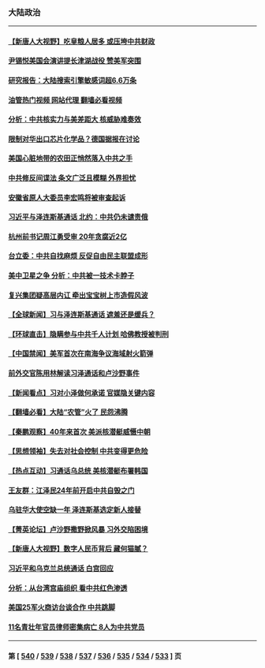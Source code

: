 ### 大陆政治
---
#### [【新唐人大视野】吃皇粮人居多 或压垮中共财政](../../pages/ncid277/n13983024.md?04280445) 
#### [尹锡悦美国会演讲提长津湖战役 赞美军突围](../../pages/ncid277/n13983048.md?04280445) 
#### [研究报告：大陆搜索引擎敏感词超6.6万条](../../pages/ncid277/n13983011.md?04280445) 
#### [油管热门视频 网站代理 翻墙必看视频](http://138.2.39.72:81/youtube.html?epic-marker?04280445)
#### [分析：中共核实力与美差距大 核威胁难奏效](../../pages/ncid277/n13983000.md?04280445) 
#### [限制对华出口芯片化学品？德国据报在讨论](../../pages/ncid277/n13982867.md?04280445) 
#### [美国心脏地带的农田正悄然落入中共之手](../../pages/ncid277/n13982349.md?04280445) 
#### [中共修反间谍法 条文广泛且模糊 外界担忧](../../pages/ncid277/n13982736.md?04280445) 
#### [安徽省原人大委员李宏鸣将被审查起诉](../../pages/ncid277/n13982819.md?04280445) 
#### [习近平与泽连斯基通话 北约：中共仍未谴责俄](../../pages/ncid277/n13982801.md?04280445) 
#### [杭州前书记周江勇受审 20年贪腐近2亿](../../pages/ncid277/n13982754.md?04280445) 
#### [台立委：中共自找麻烦 反促自由民主联盟成形](../../pages/ncid277/n13982686.md?04280445) 
#### [美中卫星之争 分析：中共被一技术卡脖子](../../pages/ncid277/n13982523.md?04280445) 
#### [复兴集团疑高层内讧 牵出宝宝树上市造假风波](../../pages/ncid277/n13982614.md?04280445) 
#### [【全球新闻】习与泽连斯基通话 遮羞还是缓兵？](../../pages/ncid277/n13982691.md?04280445) 
#### [【环球直击】隐瞒参与中共千人计划 哈佛教授被判刑](../../pages/ncid277/n13982692.md?04280445) 
#### [【中国禁闻】美军首次在南海争议海域射火箭弹](../../pages/ncid277/n13982693.md?04280445) 
#### [前外交官陈用林解读习泽通话和卢沙野事件](../../pages/ncid277/n13982454.md?04280445) 
#### [【新闻看点】习对小泽做何承诺 官媒隐关键内容](../../pages/ncid277/n13982408.md?04280445) 
#### [【翻墙必看】大陆“农管”火了 民怨沸腾](../../pages/ncid277/n13982491.md?04280445) 
#### [【秦鹏观察】40年来首次 美派核潜艇威慑中朝](../../pages/ncid277/n13982360.md?04280445) 
#### [【思想领袖】失去对社会控制 中共变得更危险](../../pages/ncid277/n13962786.md?04280445) 
#### [【热点互动】习通话乌总统 美核潜艇布署韩国](../../pages/ncid277/n13982401.md?04280445) 
#### [王友群：江泽民24年前开启中共自毁之门](../../pages/ncid277/n13982395.md?04280445) 
#### [乌驻华大使空缺一年 泽连斯基选定新人接替](../../pages/ncid277/n13982338.md?04280445) 
#### [【菁英论坛】卢沙野撒野掀风暴 习外交陷困境](../../pages/ncid277/n13982357.md?04280445) 
#### [【新唐人大视野】数字人民币背后 藏何猫腻？](../../pages/ncid277/n13982287.md?04280445) 
#### [习近平和乌克兰总统通话 白宫回应](../../pages/ncid277/n13982305.md?04280445) 
#### [分析：从台湾宫庙组织 看中共红色渗透](../../pages/ncid277/n13982022.md?04280445) 
#### [美国25军火商访台谈合作 中共跳脚](../../pages/ncid277/n13982272.md?04280445) 
#### [11名青壮年官员律师密集病亡 8人为中共党员](../../pages/ncid277/n13982289.md?04280445) 

---
#### 第 [ [540](./540.md?04280445) / [539](./539.md?04280445) / [538](./538.md?04280445) / [537](./537.md?04280445) / [536](./536.md?04280445) / [535](./535.md?04280445) / [534](./534.md?04280445) / [533](./533.md?04280445) ] 页
